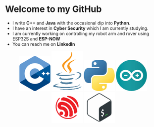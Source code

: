 Welcome to my GitHub 
=======
- I write **C++** and **Java** with the occasional dip into **Python**.
- I have an interest in **Cyber Security** which I am currently studying.
- I am currently working on controlling my robot arm and rover using ESP32S and **ESP-NOW** 
- You can reach me on **LinkedIn**
<p align="center">


  <img src="assets/c++Logo.png" alt="c++ Logo" height="112" width="100" />
  <img src="assets/javaLogo.png" alt="java Logo" height="128" width="100" />
  <img src="assets/pythonLogo.png" alt="python logo" height="100" width="100" />
  <img src="assets/arduinoLogo.png" alt="Arduino logo" height="100" width="100" />
  <img src="assets/esp32Logo.png" alt="esp32 logo" height="100" width="100" />
  <img src="assets/bashLogo.png" alt="python logo" height="100" width="100" />

 </p>

<!--
**UNIJackS/UNIJackS** is a ✨ _special_ ✨ repository because its `README.md` (this file) appears on your GitHub profile.

Here are some ideas to get you started:

- 🔭 I’m currently working on ...
- 🌱 I’m currently learning ...
- 👯 I’m looking to collaborate on ...
- 🤔 I’m looking for help with ...
- 💬 Ask me about ...
- 📫 How to reach me: ...
- 😄 Pronouns: ...
- ⚡ Fun fact: ...
-->
